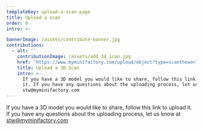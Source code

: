 ```yaml
---
templateKey: upload-a-scan-page
title: Upload a scan
order: 0
intro: >-

bannerImage: /assets/contribute-banner.jpg
contributions:
  - alt: ''
    contributionImage: /assets/add_3d_icon.jpg
    href: 'https://www.myminifactory.com/upload/object?type=scantheworld'
    title: Upload a 3D Scan
    intro: >-
      If you have a 3D model you would like to share, follow this link to upload
      it. If you have any questions about the uploading process, let us know at
      stw@myminifactory.com
---
```


If you have a 3D model you would like to share, follow this link to upload      it. If you have any questions about the uploading process, let us know at      [stw@myminifactory.com](mailto:stw@myminifactory.com) 